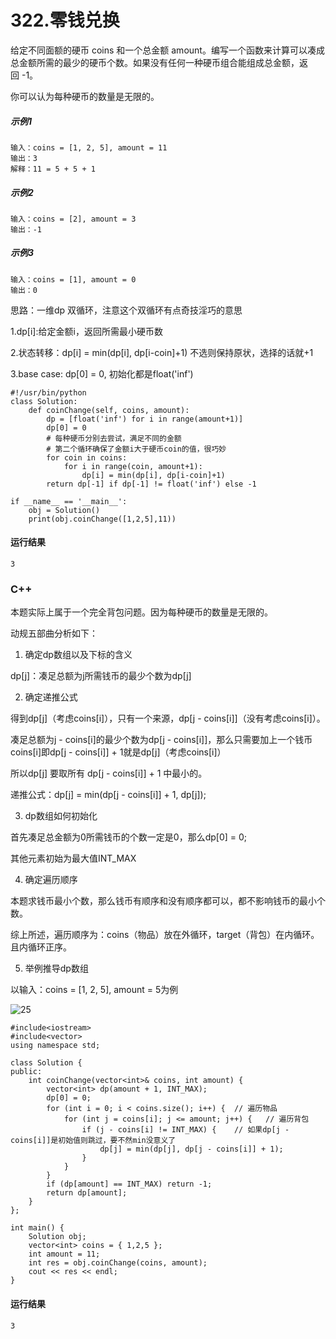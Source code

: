# 322.零钱兑换
给定不同面额的硬币 coins 和一个总金额 amount。编写一个函数来计算可以凑成总金额所需的最少的硬币个数。如果没有任何一种硬币组合能组成总金额，返回 -1。

你可以认为每种硬币的数量是无限的。

##### 示例1
    输入：coins = [1, 2, 5], amount = 11
    输出：3 
    解释：11 = 5 + 5 + 1

##### 示例2
    输入：coins = [2], amount = 3
    输出：-1

##### 示例3
    输入：coins = [1], amount = 0
    输出：0
    
思路：一维dp 双循环，注意这个双循环有点奇技淫巧的意思

1.dp[i]:给定金额i，返回所需最小硬币数

2.状态转移：dp[i] = min(dp[i], dp[i-coin]+1) 不选则保持原状，选择的话就+1

3.base case: dp[0] = 0, 初始化都是float('inf')

    #!/usr/bin/python
    class Solution:
        def coinChange(self, coins, amount):
            dp = [float('inf') for i in range(amount+1)]
            dp[0] = 0
            # 每种硬币分别去尝试，满足不同的金额
            # 第二个循环确保了金额i大于硬币coin的值，很巧妙
            for coin in coins:
                for i in range(coin, amount+1):
                    dp[i] = min(dp[i], dp[i-coin]+1)
            return dp[-1] if dp[-1] != float('inf') else -1

    if __name__ == '__main__':
        obj = Solution()
        print(obj.coinChange([1,2,5],11))
 
#### 运行结果
    3

### C++

本题实际上属于一个完全背包问题。因为每种硬币的数量是无限的。

动规五部曲分析如下：

1. 确定dp数组以及下标的含义

dp[j]：凑足总额为j所需钱币的最少个数为dp[j]

2. 确定递推公式

得到dp[j]（考虑coins[i]），只有一个来源，dp[j - coins[i]]（没有考虑coins[i]）。

凑足总额为j - coins[i]的最少个数为dp[j - coins[i]]，那么只需要加上一个钱币coins[i]即dp[j - coins[i]] + 1就是dp[j]（考虑coins[i]）

所以dp[j] 要取所有 dp[j - coins[i]] + 1 中最小的。

递推公式：dp[j] = min(dp[j - coins[i]] + 1, dp[j]);

3. dp数组如何初始化

首先凑足总金额为0所需钱币的个数一定是0，那么dp[0] = 0;

其他元素初始为最大值INT_MAX

4. 确定遍历顺序

本题求钱币最小个数，那么钱币有顺序和没有顺序都可以，都不影响钱币的最小个数。

综上所述，遍历顺序为：coins（物品）放在外循环，target（背包）在内循环。且内循环正序。

5. 举例推导dp数组

以输入：coins = [1, 2, 5], amount = 5为例

![25](https://github.com/CamWu-cyber/leetcode/blob/master/%E5%8A%A8%E6%80%81%E8%A7%84%E5%88%92/25.png)

    #include<iostream>
    #include<vector>
    using namespace std;

    class Solution {
    public:
        int coinChange(vector<int>& coins, int amount) {
            vector<int> dp(amount + 1, INT_MAX);
            dp[0] = 0;
            for (int i = 0; i < coins.size(); i++) {  // 遍历物品
                for (int j = coins[i]; j <= amount; j++) {   // 遍历背包
                    if (j - coins[i] != INT_MAX) {    // 如果dp[j - coins[i]]是初始值则跳过，要不然min没意义了
                        dp[j] = min(dp[j], dp[j - coins[i]] + 1);
                    }
                }
            }
            if (dp[amount] == INT_MAX) return -1;
            return dp[amount];
        }
    };

    int main() {
        Solution obj;
        vector<int> coins = { 1,2,5 };
        int amount = 11;
        int res = obj.coinChange(coins, amount);
        cout << res << endl;
    }
    
#### 运行结果
    3
